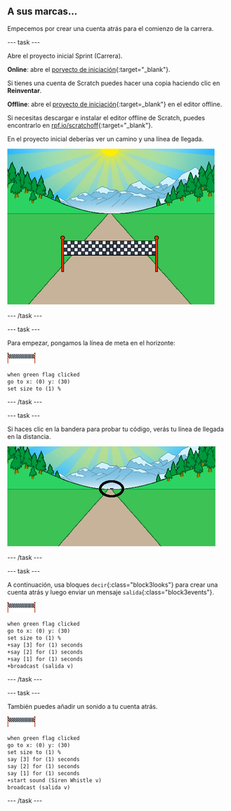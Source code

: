 ## A sus marcas...

Empecemos por crear una cuenta atrás para el comienzo de la carrera.

--- task ---

Abre el proyecto inicial Sprint (Carrera).

**Online**: abre el [poryecto de iniciación](https://scratch.mit.edu/projects/406794421){:target="_blank"}.

Si tienes una cuenta de Scratch puedes hacer una copia haciendo clic en **Reinventar**.

**Offline**: abre el [proyecto de iniciación](https://rpf.io/p/es-ES/sprint-go){:target=_blank"} en el editor offline.

Si necesitas descargar e instalar el editor offline de Scratch, puedes encontrarlo en [rpf.io/scratchoff](https://rpf.io/scratchoff){:target="_blank"}.

En el proyecto inicial deberías ver un camino y una línea de llegada.

![proyectos para comenzar](images/sprint-starter.png)

--- /task ---

--- task ---

Para empezar, pongamos la línea de meta en el horizonte:

![objeto línea de llegada](images/finish-line-sprite.png)

```blocks3
when green flag clicked
go to x: (0) y: (30)
set size to (1) %
```

--- /task ---

--- task ---

Si haces clic en la bandera para probar tu código, verás tu línea de llegada en la distancia.

![línea de llegada en la distancia](images/sprint-line-start-test-annotated.png)

--- /task ---

--- task ---

A continuación, usa bloques `decir`{:class="block3looks"} para crear una cuenta atrás y luego enviar un mensaje `salida`{:class="block3events"}.

![objeto línea de llegada](images/finish-line-sprite.png)

```blocks3
when green flag clicked
go to x: (0) y: (30)
set size to (1) %
+say [3] for (1) seconds
+say [2] for (1) seconds
+say [1] for (1) seconds
+broadcast (salida v)
```

--- /task ---

--- task ---

También puedes añadir un sonido a tu cuenta atrás.

![objeto línea de llegada](images/finish-line-sprite.png)

```blocks3
when green flag clicked
go to x: (0) y: (30)
set size to (1) %
say [3] for (1) seconds
say [2] for (1) seconds
say [1] for (1) seconds
+start sound (Siren Whistle v)
broadcast (salida v)
```

--- /task ---
